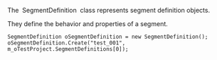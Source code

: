 The  SegmentDefinition  class represents segment definition objects.

They define the behavior and properties of a segment.

 ``` 
 SegmentDefinition oSegmentDefinition = new SegmentDefinition();
 oSegmentDefinition.Create("test_001", m_oTestProject.SegmentDefinitions[0]);
 ``` 

